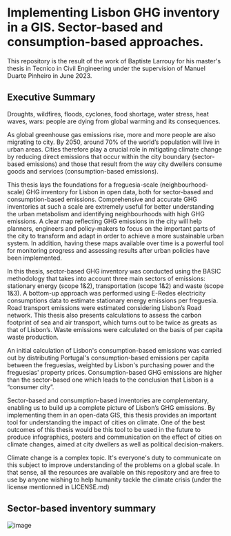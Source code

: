 # Implementing Lisbon GHG inventory in a GIS. Sector-based and consumption-based approaches.

This repository is the result of the work of Baptiste Larrouy for his master's thesis in Tecnico in Civil Engineering under the supervision of Manuel Duarte Pinheiro in June 2023.

## Executive Summary

Droughts, wildfires, floods, cyclones, food shortage, water stress, heat waves, wars: people are dying from global warming and its consequences.

As global greenhouse gas emissions rise, more and more people are also migrating to city. By 2050, around 70% of the world’s population will live in urban areas. Cities therefore play a crucial role in mitigating climate change by reducing direct emissions that occur within the city boundary (sector-based emissions) and those that result from the way city dwellers consume goods and services (consumption-based emissions).

This thesis lays the foundations for a freguesia-scale (neighbourhood-scale) GHG inventory for Lisbon in open data, both for sector-based and consumption-based emissions. Comprehensive and accurate GHG inventories at such a scale are extremely useful for better understanding the urban metabolism and identifying neighbourhoods with high GHG emissions. A clear map reflecting GHG emissions in the city will help planners, engineers and policy-makers to focus on the important parts of the city to transform and adapt in order to achieve a more sustainable urban system. In addition, having these maps available over time is a powerful tool for monitoring progress and assessing results after urban policies have been implemented.

In this thesis, sector-based GHG inventory was conducted using the BASIC methodology that takes into account three main sectors of emissions: stationary energy (scope 1&2), transportation (scope 1&2) and waste (scope 1&3). A bottom-up approach was performed using E-Redes electricity consumptions data to estimate stationary energy emissions per freguesia. Road transport emissions were estimated considering Lisbon’s Road network. This thesis also presents calculations to assess the carbon footprint of sea and air transport, which turns out to be twice as greats as that of Lisbon’s. Waste emissions were calculated on the basis of per capita waste production.

An initial calculation of Lisbon's consumption-based emissions was carried out by distributing Portugal's consumption-based emissions per capita between the freguesias, weighted by Lisbon's purchasing power and the freguesias' property prices. Consumption-based GHG emissions are higher than the sector-based one which leads to the conclusion that Lisbon is a “consumer city”.

Sector-based and consumption-based inventories are complementary, enabling us to build up a complete picture of Lisbon’s GHG emissions. By implementing them in an open-data GIS, this thesis provides an important tool for understanding the impact of cities on climate. One of the best outcomes of this thesis would be this tool to be used in the future to produce infographics, posters and communication on the effect of cities on climate changes, aimed at city dwellers as well as political decision-makers. 

Climate change is a complex topic. It's everyone's duty to communicate on this subject to improve understanding of the problems on a global scale. In that sense, all the resources are available on this repository and are free to use by anyone wishing to help humanity tackle the climate crisis (under the license mentionned in LICENSE.md)

## Sector-based inventory summary

![image](https://github.com/BaptisteLarrouy/Lisbon-GHG-inventory-freguesia/assets/71266685/a6fdb44b-bcea-4d29-bfd1-ee78acb1e828)

